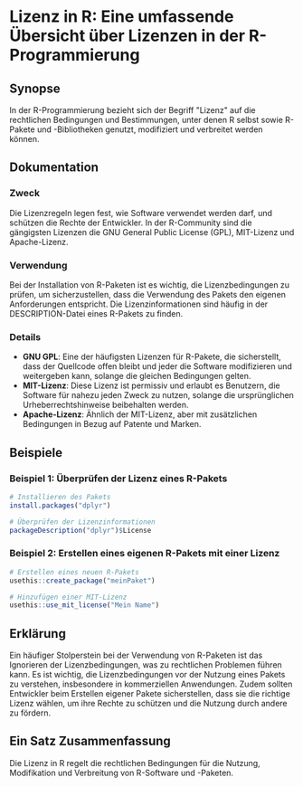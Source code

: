 <!--
Meta Description: # Lizenz in R: Eine umfassende Übersicht über Lizenzen in der R-Programmierung ## Synopse In der R-Programmierung bezieht sich der Begriff "Lizenz" au...
Meta Keywords: die, der, lizenz, und, pakets
-->

# Lizenz in R: Eine umfassende Übersicht über Lizenzen in der R-Programmierung

## Synopse
In der R-Programmierung bezieht sich der Begriff "Lizenz" auf die rechtlichen Bedingungen und Bestimmungen, unter denen R selbst sowie R-Pakete und -Bibliotheken genutzt, modifiziert und verbreitet werden können. 

## Dokumentation
### Zweck
Die Lizenzregeln legen fest, wie Software verwendet werden darf, und schützen die Rechte der Entwickler. In der R-Community sind die gängigsten Lizenzen die GNU General Public License (GPL), MIT-Lizenz und Apache-Lizenz.

### Verwendung
Bei der Installation von R-Paketen ist es wichtig, die Lizenzbedingungen zu prüfen, um sicherzustellen, dass die Verwendung des Pakets den eigenen Anforderungen entspricht. Die Lizenzinformationen sind häufig in der DESCRIPTION-Datei eines R-Pakets zu finden.

### Details
- **GNU GPL**: Eine der häufigsten Lizenzen für R-Pakete, die sicherstellt, dass der Quellcode offen bleibt und jeder die Software modifizieren und weitergeben kann, solange die gleichen Bedingungen gelten.
- **MIT-Lizenz**: Diese Lizenz ist permissiv und erlaubt es Benutzern, die Software für nahezu jeden Zweck zu nutzen, solange die ursprünglichen Urheberrechtshinweise beibehalten werden.
- **Apache-Lizenz**: Ähnlich der MIT-Lizenz, aber mit zusätzlichen Bedingungen in Bezug auf Patente und Marken.

## Beispiele
### Beispiel 1: Überprüfen der Lizenz eines R-Pakets
```R
# Installieren des Pakets
install.packages("dplyr")

# Überprüfen der Lizenzinformationen
packageDescription("dplyr")$License
```

### Beispiel 2: Erstellen eines eigenen R-Pakets mit einer Lizenz
```R
# Erstellen eines neuen R-Pakets
usethis::create_package("meinPaket")

# Hinzufügen einer MIT-Lizenz
usethis::use_mit_license("Mein Name")
```

## Erklärung
Ein häufiger Stolperstein bei der Verwendung von R-Paketen ist das Ignorieren der Lizenzbedingungen, was zu rechtlichen Problemen führen kann. Es ist wichtig, die Lizenzbedingungen vor der Nutzung eines Pakets zu verstehen, insbesondere in kommerziellen Anwendungen. Zudem sollten Entwickler beim Erstellen eigener Pakete sicherstellen, dass sie die richtige Lizenz wählen, um ihre Rechte zu schützen und die Nutzung durch andere zu fördern.

## Ein Satz Zusammenfassung
Die Lizenz in R regelt die rechtlichen Bedingungen für die Nutzung, Modifikation und Verbreitung von R-Software und -Paketen.